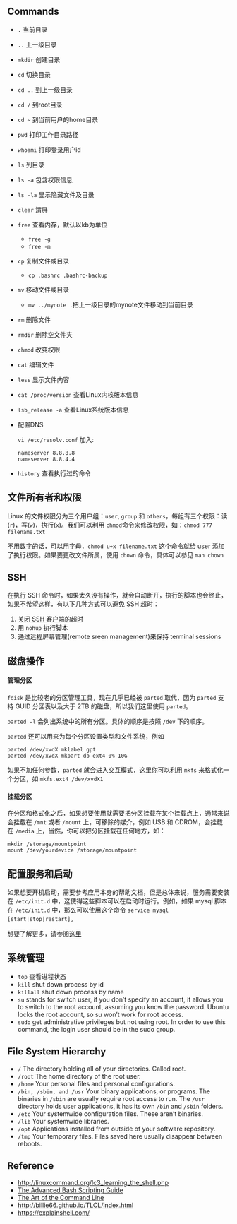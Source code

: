 ## Commands
- `.` 当前目录
- `..` 上一级目录
- `mkdir` 创建目录
- `cd` 切换目录
- `cd ..` 到上一级目录
- `cd /` 到root目录
- `cd ~` 到当前用户的home目录
- `pwd` 打印工作目录路径
- `whoami` 打印登录用户id
- `ls` 列目录
- `ls -a` 包含权限信息
- `ls -la` 显示隐藏文件及目录
- `clear` 清屏
- `free` 查看内存，默认以kb为单位
  - `free -g`
  - `free -m`
- `cp` 复制文件或目录
  - `cp .bashrc .bashrc-backup`
- `mv` 移动文件或目录
  - `mv ../mynote .`把上一级目录的mynote文件移动到当前目录
- `rm` 删除文件
- `rmdir` 删除空文件夹
- `chmod` 改变权限
- `cat` 编辑文件
- `less` 显示文件内容
- `cat /proc/version` 查看Linux内核版本信息
- `lsb_release -a` 查看Linux系统版本信息
- 配置DNS
  
  `vi /etc/resolv.conf` 加入:
  ```
  nameserver 8.8.8.8
  nameserver 8.8.4.4
  ```
- `history` 查看执行过的命令

## 文件所有者和权限

Linux 的文件权限分为三个用户组：`user`, `group` 和 `others`，每组有三个权限：读(`r`)，写(`w`)，执行(`x`)。我们可以利用 `chmod`命令来修改权限，如：`chmod 777 filename.txt`

不用数字的话，可以用字母，`chmod u+x filename.txt` 这个命令就给 user 添加了执行权限。如果要更改文件所属，使用 `chown` 命令，具体可以参见 `man chown`

## SSH

在执行 SSH 命令时，如果太久没有操作，就会自动断开，执行的脚本也会终止，如果不希望这样，有以下几种方式可以避免 SSH 超时：

1.  [关闭 SSH 客户端的超时](https://docs.oseems.com/general/application/ssh/disable-timeout)
2.  用 `nohup` 执行脚本
3.  通过远程屏幕管理(remote sreen management)来保持 terminal sessions

## 磁盘操作

#### 管理分区

`fdisk` 是比较老的分区管理工具，现在几乎已经被 `parted` 取代，因为 `parted` 支持 GUID 分区表以及大于 2TB 的磁盘，所以我们这里使用 `parted`。

`parted -l` 会列出系统中的所有分区。具体的顺序是按照 `/dev` 下的顺序。

`parted` 还可以用来为每个分区设置类型和文件系统，例如
```
parted /dev/xvdX mklabel gpt
parted /dev/xvdX mkpart db ext4 0% 10G
```
如果不加任何参数，`parted` 就会进入交互模式，这里你可以利用 `mkfs` 来格式化一个分区，如 `mkfs.ext4 /dev/xvdX1`

#### 挂载分区

在分区和格式化之后，如果想要使用就需要把分区挂载在某个挂载点上，通常来说会挂载在 `/mnt` 或者 `/mount` 上，可移除的媒介，例如 USB 和 CDROM，会挂载在 `/media` 上，当然，你可以把分区挂载在任何地方，如：
```
mkdir /storage/mountpoint
mount /dev/yourdevice /storage/mountpoint
```
## 配置服务和启动

如果想要开机启动，需要参考应用本身的帮助文档，但是总体来说，服务需要安装在 `/etc/init.d` 中，这使得这些脚本可以在启动时运行。例如，如果 mysql 脚本在 `/etc/init.d` 中，那么可以使用这个命令 `service mysql [start|stop|restart]`。

想要了解更多，请参阅[这里](http://www.tldp.org/HOWTO/HighQuality-Apps-HOWTO/boot.html)

## 系统管理

- `top` 查看进程状态
- `kill` shut down process by id
- `killall`  shut down process by name
- `su` stands for switch user, if you don’t specify an account, it allows you to switch to the root account, assuming you know the password. Ubuntu locks the root account, so su won’t work for root access.
- `sudo` get administrative privileges but not using root. In order to use this command, the login user should be in the sudo group.

## File System Hierarchy
- `/` The directory holding all of your directories. Called root.
- `/root` The home directory of the root user.
- `/home` Your personal files and personal configurations.
- `/bin, /sbin, and /usr` Your binary applications, or programs. The binaries in `/sbin` are usually require root access to run. The `/usr` directory holds user applications, it has its own `/bin` and `/sbin` folders.
- `/etc` Your systemwide configuration files. These aren’t binaries.
- `/lib` Your systemwide libraries.
- `/opt` Applications installed from outside of your software repository.
- `/tmp` Your temporary files. Files saved here usually disappear between reboots.

## Reference

- http://linuxcommand.org/lc3_learning_the_shell.php
- [The Advanced Bash Scripting Guide](http://tldp.org/LDP/abs/html/)
- [The Art of the Command Line](https://github.com/jlevy/the-art-of-command-line)
- http://billie66.github.io/TLCL/index.html
- https://explainshell.com/

